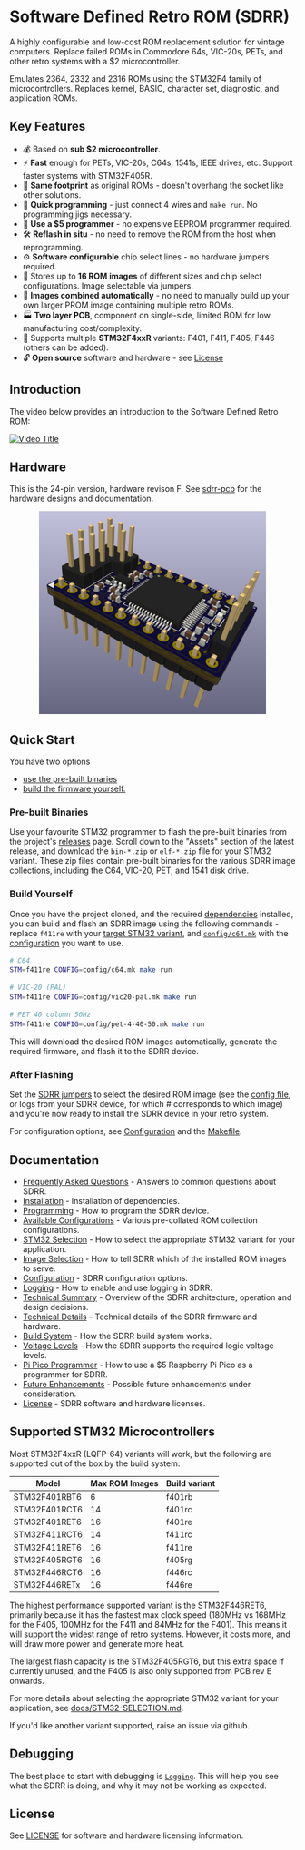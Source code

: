 # Software Defined Retro ROM (SDRR)

A highly configurable and low-cost ROM replacement solution for vintage computers.  Replace failed ROMs in Commodore 64s, VIC-20s, PETs, and other retro systems with a $2 microcontroller.

Emulates 2364, 2332 and 2316 ROMs using the STM32F4 family of microcontrollers.  Replaces kernel, BASIC, character set, diagnostic, and application ROMs.

## Key Features

- 💰 Based on **sub $2 microcontroller**.
- ⚡ **Fast** enough for PETs, VIC-20s, C64s, 1541s, IEEE drives, etc. Support faster systems with STM32F405R.
- 📐 **Same footprint** as original ROMs - doesn't overhang the socket like other solutions.
- 🚀 **Quick programming** - just connect 4 wires and `make run`. No programming jigs necessary.
- 🔌 **Use a $5 programmer** - no expensive EEPROM programmer required.
- 🛠️ **Reflash in situ** - no need to remove the ROM from the host when reprogramming.
- ⚙️ **Software configurable** chip select lines - no hardware jumpers required.
- 💾 Stores up to **16 ROM images** of different sizes and chip select configurations.  Image selectable via jumpers.
- 🧩 **Images combined automatically** - no need to manually build up your own larger PROM image containing multiple retro ROMs.
- 🏭 **Two layer PCB**, component on single-side, limited BOM for low manufacturing cost/complexity.
- 🎯 Supports multiple **STM32F4xxR** variants: F401, F411, F405, F446 (others can be added).
- 🔓 **Open source** software and hardware - see [License](LICENSE.md)

## Introduction

The video below provides an introduction to the Software Defined Retro ROM:

[![Video Title](https://img.youtube.com/vi/Jhe4LF5LrZ8/maxresdefault.jpg)](https://youtu.be/Jhe4LF5LrZ8)

## Hardware

This is the 24-pin version, hardware revison F.  See [sdrr-pcb](sdrr-pcb/README.md) for the hardware designs and documentation.

<div style="display: flex; justify-content: center; gap: 20px;">
  <a href="docs/images/sdrr-24-pin-side.png">
    <img src="docs/images/sdrr-24-pin-side.png" alt="SDRR 24 pin side on" width="400">
  </a>
</div>

## Quick Start

You have two options

- [use the pre-built binaries](#pre-built-binaries)
- [build the firmware yourself.](#build-yourself)

### Pre-built Binaries

Use your favourite STM32 programmer to flash the pre-built binaries from the project's [releases](https://github.com/piersfinlayson/software-defined-retro-rom/releases/) page.  Scroll down to the "Assets" section of the latest release, and download the `bin-*.zip` or `elf-*.zip` file for your STM32 variant.  These zip files contain pre-built binaries for the various SDRR image collections, including the C64, VIC-20, PET, and 1541 disk drive.

### Build Yourself

Once you have the project cloned, and the required [dependencies](INSTALL.md) installed, you can build and flash an SDRR image using the following commands - replace `f411re` with your [target STM32 variant](#supported-stm32-microcontrollers), and [`config/c64.mk`](/config/c64.mk) with the [configuration](config/README.md#available-configurations) you want to use.

```bash
# C64
STM=f411re CONFIG=config/c64.mk make run
```

```bash
# VIC-20 (PAL)
STM=f411re CONFIG=config/vic20-pal.mk make run
```

```bash
# PET 40 column 50Hz
STM=f411re CONFIG=config/pet-4-40-50.mk make run
```

This will download the desired ROM images automatically, generate the required firmware, and flash it to the SDRR device.

### After Flashing

Set the [SDRR jumpers](docs/IMAGE-SELECTION.md) to select the desired ROM image (see the [config file](/config/), or logs from your SDRR device, for which # corresponds to which image) and you're now ready to install the SDRR device in your retro system.

For configuration options, see [Configuration](docs/CONFIGURATION.md) and the [Makefile](Makefile).

## Documentation

- [Frequently Asked Questions](docs/FAQ.md) - Answers to common questions about SDRR.
- [Installation](INSTALL.md) - Installation of dependencies.
- [Programming](docs/PROGRAMMING.md) - How to program the SDRR device.
- [Available Configurations](config/README.md#available-configurations) - Various pre-collated ROM collection configurations.
- [STM32 Selection](docs/STM32-SELECTION.md) - How to select the appropriate STM32 variant for your application.
- [Image Selection](docs/IMAGE-SELECTION.md) - How to tell SDRR which of the installed ROM images to serve.
- [Configuration](docs/CONFIGURATION.md) - SDRR configuration options.
- [Logging](docs/LOGGING.md) - How to enable and use logging in SDRR.
- [Technical Summary](docs/TECHNICAL-SUMMARY.md) - Overview of the SDRR architecture, operation and design decisions.
- [Technical Details](docs/TECHNICAL-DETAILS.md) - Technical details of the SDRR firmware and hardware.
- [Build System](docs/BUILD-SYSTEM.md) - How the SDRR build system works.
- [Voltage Levels](docs/VOLTAGE-LEVELS.md) - How the SDRR supports the required logic voltage levels.
- [Pi Pico Programmer](docs/PI-PICO-PROGRAMMER.md) - How to use a $5 Raspberry Pi Pico as a programmer for SDRR.
- [Future Enhancements](docs/FUTURE-ENHANCEMENTS.md) - Possible future enhancements under consideration.
- [License](LICENSE.md) - SDRR software and hardware licenses.

## Supported STM32 Microcontrollers

Most STM32F4xxR (LQFP-64) variants will work, but the following are supported out of the box by the build system:

| Model | Max ROM Images | Build variant |
|-------|----------------|---------------|
| STM32F401RBT6 | 6 | f401rb |
| STM32F401RCT6 | 14 | f401rc |
| STM32F401RET6 | 16 | f401re |
| STM32F411RCT6 | 14 | f411rc |
| STM32F411RET6 | 16 | f411re |
| STM32F405RGT6 | 16 | f405rg |
| STM32F446RCT6 | 16 | f446rc |
| STM32F446RETx | 16 | f446re |

The highest performance supported variant is the STM32F446RET6, primarily because it has the fastest max clock speed (180MHz vs 168MHz for the F405, 100MHz for the F411 and 84MHz for the F401).  This means it will support the widest range of retro systems.  However, it costs more, and will draw more power and generate more heat.

The largest flash capacity is the STM32F405RGT6, but this extra space if currently unused, and the F405 is also only supported from PCB rev E onwards.

For more details about selecting the appropriate STM32 variant for your application, see [docs/STM32-SELECTION.md](docs/STM32-SELECTION.md).

If you'd like another variant supported, raise an issue via github.

## Debugging

The best place to start with debugging is [`Logging`](docs/LOGGING.md).  This will help you see what the SDRR is doing, and why it may not be working as expected.

## License

See [LICENSE](LICENSE.md) for software and hardware licensing information.
